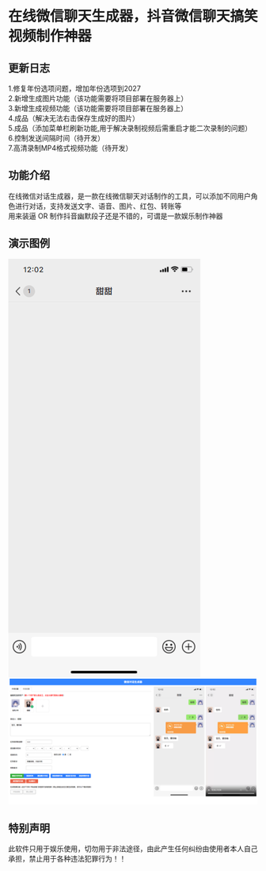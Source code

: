 # 在线微信聊天生成器，抖音微信聊天搞笑视频制作神器

## 更新日志
1.修复年份选项问题，增加年份选项到2027  
2.新增生成图片功能（该功能需要将项目部署在服务器上）  
3.新增生成视频功能（该功能需要将项目部署在服务器上）  
4.成品（解决无法右击保存生成好的图片）  
5.成品（添加菜单栏刷新功能,用于解决录制视频后需重启才能二次录制的问题）  
6.控制发送间隔时间（待开发）  
7.高清录制MP4格式视频功能（待开发）  

## 功能介绍
在线微信对话生成器，是一款在线微信聊天对话制作的工具，可以添加不同用户角色进行对话，支持发送文字、语音、图片、红包、转账等  
用来装逼 OR 制作抖音幽默段子还是不错的，可谓是一款娱乐制作神器

## 演示图例
![img](./img/demo.gif)  
![img](./img/demo.png)

## 特别声明
此软件只用于娱乐使用，切勿用于非法途径，由此产生任何纠纷由使用者本人自己承担，禁止用于各种违法犯罪行为！！
